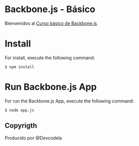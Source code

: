 # Backbone.js - Básico

Bienvenidos al [Curso básico de Backbone.js](https://www.youtube.com/playlist?list=PLQCgNGUqLK4ms3oHeg-GmcHgf1KyeentC).

# Install

For install, execute the following command:

```
$ npm install
```

# Run Backbone.js App

For run the Backbone.js App, execute the following command:

```
$ node app.js
```

## Copyrigth

Producido por @Devcodela


